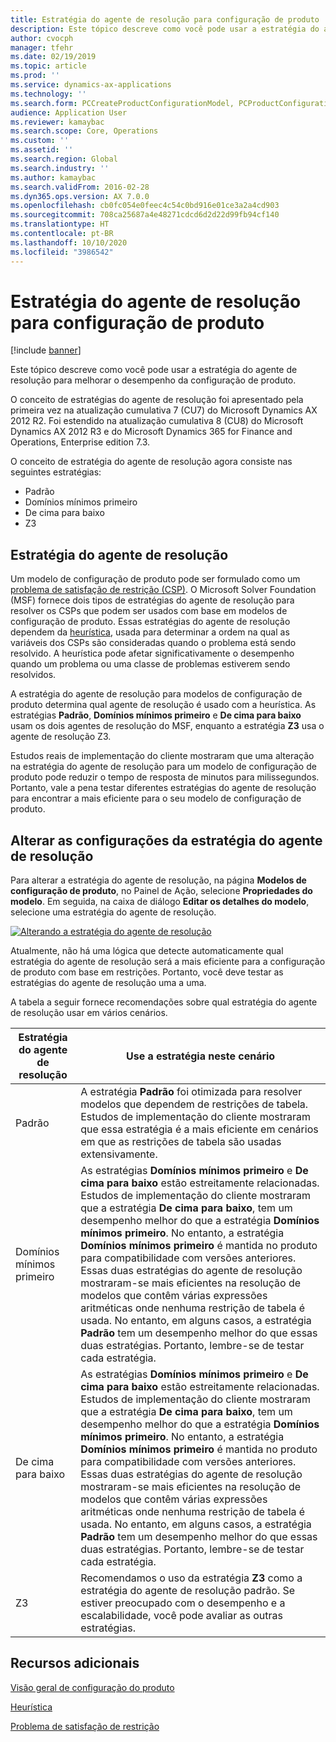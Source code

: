 ```yaml
---
title: Estratégia do agente de resolução para configuração de produto
description: Este tópico descreve como você pode usar a estratégia do agente de resolução para melhorar o desempenho da configuração de produto.
author: cvocph
manager: tfehr
ms.date: 02/19/2019
ms.topic: article
ms.prod: ''
ms.service: dynamics-ax-applications
ms.technology: ''
ms.search.form: PCCreateProductConfigurationModel, PCProductConfigurationModelListPage
audience: Application User
ms.reviewer: kamaybac
ms.search.scope: Core, Operations
ms.custom: ''
ms.assetid: ''
ms.search.region: Global
ms.search.industry: ''
ms.author: kamaybac
ms.search.validFrom: 2016-02-28
ms.dyn365.ops.version: AX 7.0.0
ms.openlocfilehash: cb0fc054e0feec4c54c0bd916e01ce3a2a4cd903
ms.sourcegitcommit: 708ca25687a4e48271cdcd6d2d22d99fb94cf140
ms.translationtype: HT
ms.contentlocale: pt-BR
ms.lasthandoff: 10/10/2020
ms.locfileid: "3986542"
---
```

# <a name="solver-strategy-for-product-configuration"></a>Estratégia do agente de resolução para configuração de produto

[!include [banner](../includes/banner.md)]

Este tópico descreve como você pode usar a estratégia do agente de resolução para melhorar o desempenho da configuração de produto.

O conceito de estratégias do agente de resolução foi apresentado pela primeira vez na atualização cumulativa 7 (CU7) do Microsoft Dynamics AX 2012 R2. Foi estendido na atualização cumulativa 8 (CU8) do Microsoft Dynamics AX 2012 R3 e do Microsoft Dynamics 365 for Finance and Operations, Enterprise edition 7.3.

O conceito de estratégia do agente de resolução agora consiste nas seguintes estratégias:

- Padrão
- Domínios mínimos primeiro
- De cima para baixo
- Z3

## <a name="solver-strategy"></a>Estratégia do agente de resolução 

Um modelo de configuração de produto pode ser formulado como um [problema de satisfação de restrição (CSP)](http://aima.cs.berkeley.edu/2nd-ed/newchap05.pdf). O Microsoft Solver Foundation (MSF) fornece dois tipos de estratégias do agente de resolução para resolver os CSPs que podem ser usados com base em modelos de configuração de produto. Essas estratégias do agente de resolução dependem da [heurística](https://techterms.com/definition/heuristic), usada para determinar a ordem na qual as variáveis dos CSPs são consideradas quando o problema está sendo resolvido. A heurística pode afetar significativamente o desempenho quando um problema ou uma classe de problemas estiverem sendo resolvidos.

A estratégia do agente de resolução para modelos de configuração de produto determina qual agente de resolução é usado com a heurística. As estratégias **Padrão**, **Domínios mínimos primeiro** e **De cima para baixo** usam os dois agentes de resolução do MSF, enquanto a estratégia **Z3** usa o agente de resolução Z3. 

Estudos reais de implementação do cliente mostraram que uma alteração na estratégia do agente de resolução para um modelo de configuração de produto pode reduzir o tempo de resposta de minutos para milissegundos. Portanto, vale a pena testar diferentes estratégias do agente de resolução para encontrar a mais eficiente para o seu modelo de configuração de produto.

## <a name="change-the-settings-for-the-solver-strategy"></a>Alterar as configurações da estratégia do agente de resolução

Para alterar a estratégia do agente de resolução, na página **Modelos de configuração de produto**, no Painel de Ação, selecione **Propriedades do modelo**. Em seguida, na caixa de diálogo **Editar os detalhes do modelo**, selecione uma estratégia do agente de resolução.

[![Alterando a estratégia do agente de resolução](./media/solver-strategy.png)](./media/solver-strategy.png)

Atualmente, não há uma lógica que detecte automaticamente qual estratégia do agente de resolução será a mais eficiente para a configuração de produto com base em restrições. Portanto, você deve testar as estratégias do agente de resolução uma a uma.

A tabela a seguir fornece recomendações sobre qual estratégia do agente de resolução usar em vários cenários.

| Estratégia do agente de resolução      | Use a estratégia neste cenário |
|----------------------|-----------------------------------|
| Padrão              | A estratégia **Padrão** foi otimizada para resolver modelos que dependem de restrições de tabela. Estudos de implementação do cliente mostraram que essa estratégia é a mais eficiente em cenários em que as restrições de tabela são usadas extensivamente. |
| Domínios mínimos primeiro | As estratégias **Domínios mínimos primeiro** e **De cima para baixo** estão estreitamente relacionadas. Estudos de implementação do cliente mostraram que a estratégia **De cima para baixo**, tem um desempenho melhor do que a estratégia **Domínios mínimos primeiro**. No entanto, a estratégia **Domínios mínimos primeiro** é mantida no produto para compatibilidade com versões anteriores. Essas duas estratégias do agente de resolução mostraram-se mais eficientes na resolução de modelos que contêm várias expressões aritméticas onde nenhuma restrição de tabela é usada. No entanto, em alguns casos, a estratégia **Padrão** tem um desempenho melhor do que essas duas estratégias. Portanto, lembre-se de testar cada estratégia. |
| De cima para baixo             | As estratégias **Domínios mínimos primeiro** e **De cima para baixo** estão estreitamente relacionadas. Estudos de implementação do cliente mostraram que a estratégia **De cima para baixo**, tem um desempenho melhor do que a estratégia **Domínios mínimos primeiro**. No entanto, a estratégia **Domínios mínimos primeiro** é mantida no produto para compatibilidade com versões anteriores. Essas duas estratégias do agente de resolução mostraram-se mais eficientes na resolução de modelos que contêm várias expressões aritméticas onde nenhuma restrição de tabela é usada. No entanto, em alguns casos, a estratégia **Padrão** tem um desempenho melhor do que essas duas estratégias. Portanto, lembre-se de testar cada estratégia. |
| Z3                   | Recomendamos o uso da estratégia **Z3** como a estratégia do agente de resolução padrão. Se estiver preocupado com o desempenho e a escalabilidade, você pode avaliar as outras estratégias. |

## <a name="additional-resources"></a>Recursos adicionais

[Visão geral de configuração do produto](build-product-configuration-model.md)

[Heurística](https://techterms.com/definition/heuristic)

[Problema de satisfação de restrição](http://aima.cs.berkeley.edu/2nd-ed/newchap05.pdf)
